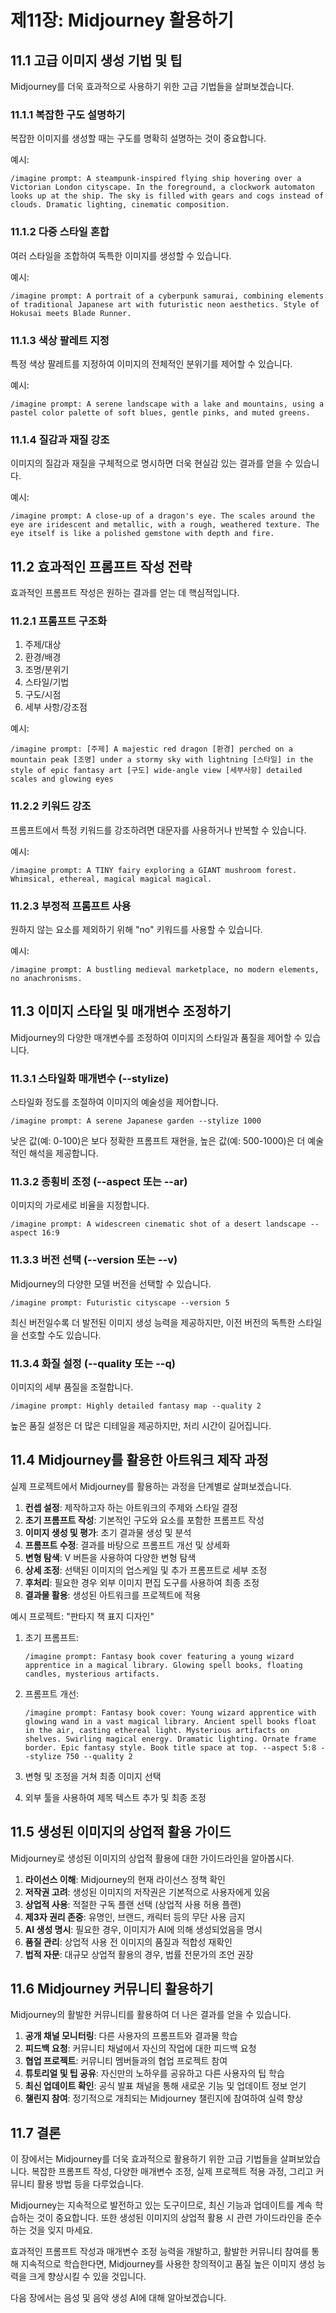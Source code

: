 # 제11장: Midjourney 활용하기

## 11.1 고급 이미지 생성 기법 및 팁

Midjourney를 더욱 효과적으로 사용하기 위한 고급 기법들을 살펴보겠습니다.

### 11.1.1 복잡한 구도 설명하기

복잡한 이미지를 생성할 때는 구도를 명확히 설명하는 것이 중요합니다.

예시:
```
/imagine prompt: A steampunk-inspired flying ship hovering over a Victorian London cityscape. In the foreground, a clockwork automaton looks up at the ship. The sky is filled with gears and cogs instead of clouds. Dramatic lighting, cinematic composition.
```

### 11.1.2 다중 스타일 혼합

여러 스타일을 조합하여 독특한 이미지를 생성할 수 있습니다.

예시:
```
/imagine prompt: A portrait of a cyberpunk samurai, combining elements of traditional Japanese art with futuristic neon aesthetics. Style of Hokusai meets Blade Runner.
```

### 11.1.3 색상 팔레트 지정

특정 색상 팔레트를 지정하여 이미지의 전체적인 분위기를 제어할 수 있습니다.

예시:
```
/imagine prompt: A serene landscape with a lake and mountains, using a pastel color palette of soft blues, gentle pinks, and muted greens.
```

### 11.1.4 질감과 재질 강조

이미지의 질감과 재질을 구체적으로 명시하면 더욱 현실감 있는 결과를 얻을 수 있습니다.

예시:
```
/imagine prompt: A close-up of a dragon's eye. The scales around the eye are iridescent and metallic, with a rough, weathered texture. The eye itself is like a polished gemstone with depth and fire.
```

## 11.2 효과적인 프롬프트 작성 전략

효과적인 프롬프트 작성은 원하는 결과를 얻는 데 핵심적입니다.

### 11.2.1 프롬프트 구조화

1. 주제/대상
2. 환경/배경
3. 조명/분위기
4. 스타일/기법
5. 구도/시점
6. 세부 사항/강조점

예시:
```
/imagine prompt: [주제] A majestic red dragon [환경] perched on a mountain peak [조명] under a stormy sky with lightning [스타일] in the style of epic fantasy art [구도] wide-angle view [세부사항] detailed scales and glowing eyes
```

### 11.2.2 키워드 강조

프롬프트에서 특정 키워드를 강조하려면 대문자를 사용하거나 반복할 수 있습니다.

예시:
```
/imagine prompt: A TINY fairy exploring a GIANT mushroom forest. Whimsical, ethereal, magical magical magical.
```

### 11.2.3 부정적 프롬프트 사용

원하지 않는 요소를 제외하기 위해 "no" 키워드를 사용할 수 있습니다.

예시:
```
/imagine prompt: A bustling medieval marketplace, no modern elements, no anachronisms.
```

## 11.3 이미지 스타일 및 매개변수 조정하기

Midjourney의 다양한 매개변수를 조정하여 이미지의 스타일과 품질을 제어할 수 있습니다.

### 11.3.1 스타일화 매개변수 (--stylize)

스타일화 정도를 조절하여 이미지의 예술성을 제어합니다.

```
/imagine prompt: A serene Japanese garden --stylize 1000
```

낮은 값(예: 0-100)은 보다 정확한 프롬프트 재현을, 높은 값(예: 500-1000)은 더 예술적인 해석을 제공합니다.

### 11.3.2 종횡비 조정 (--aspect 또는 --ar)

이미지의 가로세로 비율을 지정합니다.

```
/imagine prompt: A widescreen cinematic shot of a desert landscape --aspect 16:9
```

### 11.3.3 버전 선택 (--version 또는 --v)

Midjourney의 다양한 모델 버전을 선택할 수 있습니다.

```
/imagine prompt: Futuristic cityscape --version 5
```

최신 버전일수록 더 발전된 이미지 생성 능력을 제공하지만, 이전 버전의 독특한 스타일을 선호할 수도 있습니다.

### 11.3.4 화질 설정 (--quality 또는 --q)

이미지의 세부 품질을 조절합니다.

```
/imagine prompt: Highly detailed fantasy map --quality 2
```

높은 품질 설정은 더 많은 디테일을 제공하지만, 처리 시간이 길어집니다.

## 11.4 Midjourney를 활용한 아트워크 제작 과정

실제 프로젝트에서 Midjourney를 활용하는 과정을 단계별로 살펴보겠습니다.

1. **컨셉 설정**: 제작하고자 하는 아트워크의 주제와 스타일 결정
2. **초기 프롬프트 작성**: 기본적인 구도와 요소를 포함한 프롬프트 작성
3. **이미지 생성 및 평가**: 초기 결과물 생성 및 분석
4. **프롬프트 수정**: 결과를 바탕으로 프롬프트 개선 및 상세화
5. **변형 탐색**: V 버튼을 사용하여 다양한 변형 탐색
6. **상세 조정**: 선택된 이미지의 업스케일 및 추가 프롬프트로 세부 조정
7. **후처리**: 필요한 경우 외부 이미지 편집 도구를 사용하여 최종 조정
8. **결과물 활용**: 생성된 아트워크를 프로젝트에 적용

예시 프로젝트: "판타지 책 표지 디자인"

1. 초기 프롬프트:
   ```
   /imagine prompt: Fantasy book cover featuring a young wizard apprentice in a magical library. Glowing spell books, floating candles, mysterious artifacts.
   ```

2. 프롬프트 개선:
   ```
   /imagine prompt: Fantasy book cover: Young wizard apprentice with glowing wand in a vast magical library. Ancient spell books float in the air, casting ethereal light. Mysterious artifacts on shelves. Swirling magical energy. Dramatic lighting. Ornate frame border. Epic fantasy style. Book title space at top. --aspect 5:8 --stylize 750 --quality 2
   ```

3. 변형 및 조정을 거쳐 최종 이미지 선택

4. 외부 툴을 사용하여 제목 텍스트 추가 및 최종 조정

## 11.5 생성된 이미지의 상업적 활용 가이드

Midjourney로 생성된 이미지의 상업적 활용에 대한 가이드라인을 알아봅시다.

1. **라이선스 이해**: Midjourney의 현재 라이선스 정책 확인
2. **저작권 고려**: 생성된 이미지의 저작권은 기본적으로 사용자에게 있음
3. **상업적 사용**: 적절한 구독 플랜 선택 (상업적 사용 허용 플랜)
4. **제3자 권리 존중**: 유명인, 브랜드, 캐릭터 등의 무단 사용 금지
5. **AI 생성 명시**: 필요한 경우, 이미지가 AI에 의해 생성되었음을 명시
6. **품질 관리**: 상업적 사용 전 이미지의 품질과 적합성 재확인
7. **법적 자문**: 대규모 상업적 활용의 경우, 법률 전문가의 조언 권장

## 11.6 Midjourney 커뮤니티 활용하기

Midjourney의 활발한 커뮤니티를 활용하여 더 나은 결과를 얻을 수 있습니다.

1. **공개 채널 모니터링**: 다른 사용자의 프롬프트와 결과물 학습
2. **피드백 요청**: 커뮤니티 채널에서 자신의 작업에 대한 피드백 요청
3. **협업 프로젝트**: 커뮤니티 멤버들과의 협업 프로젝트 참여
4. **튜토리얼 및 팁 공유**: 자신만의 노하우를 공유하고 다른 사용자의 팁 학습
5. **최신 업데이트 확인**: 공식 발표 채널을 통해 새로운 기능 및 업데이트 정보 얻기
6. **챌린지 참여**: 정기적으로 개최되는 Midjourney 챌린지에 참여하여 실력 향상

## 11.7 결론

이 장에서는 Midjourney를 더욱 효과적으로 활용하기 위한 고급 기법들을 살펴보았습니다. 복잡한 프롬프트 작성, 다양한 매개변수 조정, 실제 프로젝트 적용 과정, 그리고 커뮤니티 활용 방법 등을 다루었습니다.

Midjourney는 지속적으로 발전하고 있는 도구이므로, 최신 기능과 업데이트를 계속 학습하는 것이 중요합니다. 또한 생성된 이미지의 상업적 활용 시 관련 가이드라인을 준수하는 것을 잊지 마세요.

효과적인 프롬프트 작성과 매개변수 조정 능력을 개발하고, 활발한 커뮤니티 참여를 통해 지속적으로 학습한다면, Midjourney를 사용한 창의적이고 품질 높은 이미지 생성 능력을 크게 향상시킬 수 있을 것입니다.

다음 장에서는 음성 및 음악 생성 AI에 대해 알아보겠습니다.


